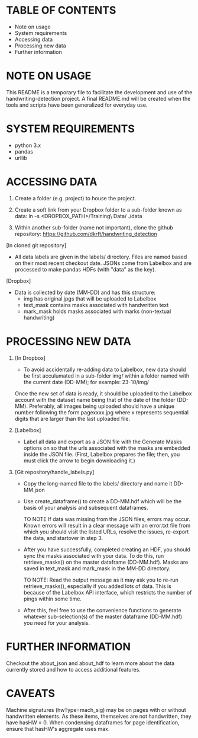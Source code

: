 # TABLE OF CONTENTS
 * Note on usage
 * System requirements
 * Accessing data
 * Processing new data
 * Further information


# NOTE ON USAGE

 This README is a temporary file to facilitate the development and use of the handwriting-detection project. A final README.md will be created when the tools and scripts have been generalized for everyday use.


 # SYSTEM REQUIREMENTS
 * python 3.x
 * pandas
 * urllib


# ACCESSING DATA
 1. Create a folder (e.g. project) to house the project. 

 2. Create a soft link from your Dropbox folder to a sub-folder known as data:
     ln -s <DROPBOX_PATH>/Training\ Data/ ./data

 3. Within another sub-folder (name not important), clone the github repository:
     https://github.com/dkrft/handwriting_detection

 [In cloned git repository]
 * All data labels are given in the labels/ directory. Files are named based on their most recent checkout date. JSONs come from Labelbox and are processed to make pandas HDFs (with "data" as the key).

 [Dropbox]
 * Data is collected by date (MM-DD) and has this structure:
    - img             has original jpgs that will be uploaded to Labelbox
    - text_mask       contains masks associated with handwritten text
    - mark_mask       holds masks associated with marks (non-textual handwriting)


# PROCESSING NEW DATA

 1. [In Dropbox]
    * To avoid accidentally re-adding data to Labelbox, new data should be first acculumated in a sub-folder img/ within a folder named with the current date (DD-MM); for example:
    23-10/img/

    Once the new set of data is ready, it should be uploaded to the Labelbox account with the dataset name being that of the date of the folder (DD-MM). Preferably, all images being uploaded should have a unique number following the form pagexxxx.jpg where x represents sequential digits that are larger than the last uploaded file.

 2. [Labelbox]
    * Label all data and export as a JSON file with the Generate Masks options on so that the urls associated with the masks are embedded inside the JSON file. (First, Labelbox prepares the file; then, you must click the arrow to begin downloading it.)

 3. [Git repository/handle_labels.py]
     * Copy the long-named file to the labels/ directory and name it DD-MM.json
     * Use create_dataframe() to create a DD-MM.hdf which will be the basis of your analysis and subsequent dataframes. 

        TO NOTE If data was missing from the JSON files, errors may occur. Known errors will result in a clear message with an error.txt file from which you should visit the listed URLs, resolve the issues, re-export the data, and startover in step 3.

     * After you have successfully, completed creating an HDF, you should sync the masks associated with your data. To do this, run retrieve_masks() on the master dataframe (DD-MM.hdf). Masks are saved in text_mask and mark_mask in the MM-DD directory.

          TO NOTE: Read the output message as it may ask you to re-run retrieve_masks(), especially if you added lots of data. This is because of the Labelbox API interface, which restricts the number of pings within some time.

     * After this, feel free to use the convenience functions to generate whatever sub-selection(s) of the master dataframe (DD-MM.hdf) you need for your analysis.


# FURTHER INFORMATION
 Checkout the about_json and about_hdf to learn more about the data currently stored and how to access additional features.

 # CAVEATS
 Machine signatures (hwType=mach_sig) may be on pages with or without handwritten elements. As these items, themselves are not handwritten, they have hasHW = 0. When condensing dataframes for page identification, ensure that hasHW's aggregate uses max.
